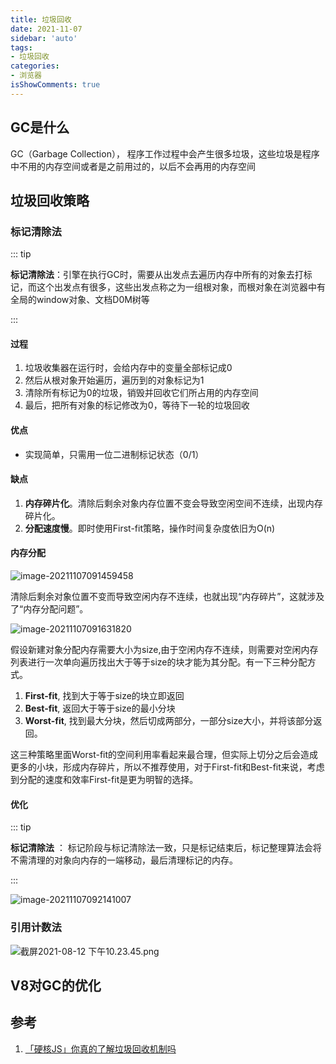 ```yaml
---
title: 垃圾回收
date: 2021-11-07
sidebar: 'auto'
tags:
- 垃圾回收
categories:
- 浏览器
isShowComments: true
---
```


## GC是什么

GC（Garbage Collection）， 程序工作过程中会产生很多垃圾，这些垃圾是程序中不用的内存空间或者是之前用过的，以后不会再用的内存空间

## 垃圾回收策略

### 标记清除法

::: tip

**标记清除法**：引擎在执行GC时，需要从出发点去遍历内存中所有的对象去打标记，而这个出发点有很多，这些出发点称之为一组根对象，而根对象在浏览器中有全局的window对象、文档D0M树等

:::

#### 过程

1. 垃圾收集器在运行时，会给内存中的变量全部标记成0
2. 然后从根对象开始遍历，遍历到的对象标记为1
3. 清除所有标记为0的垃圾，销毁并回收它们所占用的内存空间
4. 最后，把所有对象的标记修改为0，等待下一轮的垃圾回收

#### 优点

- 实现简单，只需用一位二进制标记状态（0/1）

#### 缺点

1. **内存碎片化**。清除后剩余对象内存位置不变会导致空闲空间不连续，出现内存碎片化。
2. **分配速度慢**。即时使用First-fit策略，操作时间复杂度依旧为O(n)

#### 内存分配

![image-20211107091459458](https://gitee.com/ljcdzh/my_pic/raw/master/img/202111070914644.png)

清除后剩余对象位置不变而导致空闲内存不连续，也就出现“内存碎片”，这就涉及了“内存分配问题”。

![image-20211107091631820](https://gitee.com/ljcdzh/my_pic/raw/master/img/202111070916935.png)

假设新建对象分配内存需要大小为size,由于空闲内存不连续，则需要对空闲内存列表进行一次单向遍历找出大于等于size的块才能为其分配。有一下三种分配方式。

1. **First-fit**, 找到大于等于size的块立即返回
2. **Best-fit**,  返回大于等于size的最小分块
3. **Worst-fit**, 找到最大分块，然后切成两部分，一部分size大小，并将该部分返回。

这三种策略里面Worst-fit的空间利用率看起来最合理，但实际上切分之后会造成更多的小块，形成内存碎片，所以不推荐使用，对于First-fit和Best-fit来说，考虑到分配的速度和效率First-fit是更为明智的选择。

#### 优化

::: tip

**标记清除法** ： 标记阶段与标记清除法一致，只是标记结束后，标记整理算法会将不需清理的对象向内存的一端移动，最后清理标记的内存。

:::

![image-20211107092141007](https://gitee.com/ljcdzh/my_pic/raw/master/img/202111070921181.png)



### 引用计数法

![截屏2021-08-12 下午10.23.45.png](https://gitee.com/ljcdzh/my_pic/raw/master/img/202111070939688.webp)





## V8对GC的优化





## 参考

1. [「硬核JS」你真的了解垃圾回收机制吗](https://juejin.cn/post/6981588276356317214#heading-0)

